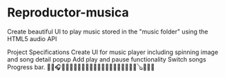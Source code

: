 # Reproductor-musica
Create beautiful UI to play music stored in the "music folder" using the HTML5 audio API

Project Specifications
Create UI for music player including spinning image and song detail popup
Add play and pause functionality
Switch songs
Progress bar.
👾😎🎧🛴🙇🤩🤯😁🦾🙋🙇🎶🎶🎶🎶🎵🎵🎵🎷🎹🎺🎸🪕🎻🥁🎤
